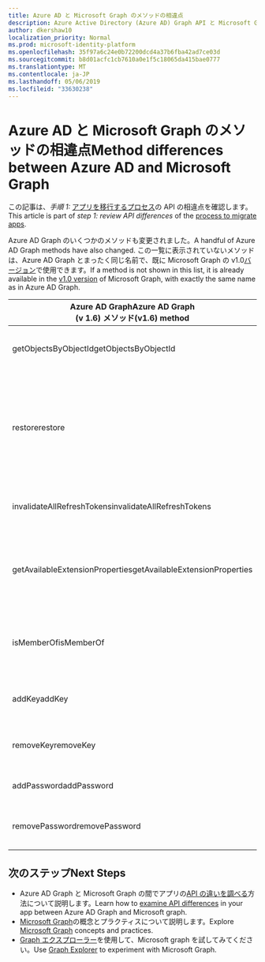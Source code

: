 ```yaml
---
title: Azure AD と Microsoft Graph のメソッドの相違点
description: Azure Active Directory (Azure AD) Graph API と Microsoft Graph API (REST) との間のメソッドの相違について説明します。
author: dkershaw10
localization_priority: Normal
ms.prod: microsoft-identity-platform
ms.openlocfilehash: 35f97a6c24e0b72200dcd4a37b6fba42ad7ce03d
ms.sourcegitcommit: b8d01acfc1cb7610a0e1f5c18065da415bae0777
ms.translationtype: MT
ms.contentlocale: ja-JP
ms.lasthandoff: 05/06/2019
ms.locfileid: "33630238"
---
```

# <a name="method-differences-between-azure-ad-and-microsoft-graph"></a><span data-ttu-id="238e4-103">Azure AD と Microsoft Graph のメソッドの相違点</span><span class="sxs-lookup"><span data-stu-id="238e4-103">Method differences between Azure AD and Microsoft Graph</span></span>

<span data-ttu-id="238e4-104">この記事は、*手順 1:* [アプリを移行するプロセス](migrate-azure-ad-graph-planning-checklist.md)の API の相違点を確認します。</span><span class="sxs-lookup"><span data-stu-id="238e4-104">This article is part of *step 1: review API differences* of the [process to migrate apps](migrate-azure-ad-graph-planning-checklist.md).</span></span>

<span data-ttu-id="238e4-105">Azure AD Graph のいくつかのメソッドも変更されました。</span><span class="sxs-lookup"><span data-stu-id="238e4-105">A handful of Azure AD Graph methods have also changed.</span></span>  <span data-ttu-id="238e4-106">この一覧に表示されていないメソッドは、Azure AD Graph とまったく同じ名前で、既に Microsoft Graph の v1.0[バージョン](/graph/api/overview?view=graph-rest-1.0)で使用できます。</span><span class="sxs-lookup"><span data-stu-id="238e4-106">If a method is not shown in this list, it is already available in the [v1.0 version](/graph/api/overview?view=graph-rest-1.0) of Microsoft Graph, with exactly the same name as in Azure AD Graph.</span></span>

|<span data-ttu-id="238e4-107">Azure AD Graph</span><span class="sxs-lookup"><span data-stu-id="238e4-107">Azure AD Graph</span></span> <br><span data-ttu-id="238e4-108">(v 1.6) メソッド</span><span class="sxs-lookup"><span data-stu-id="238e4-108">(v1.6) method</span></span> |<span data-ttu-id="238e4-109">Microsoft Graph</span><span class="sxs-lookup"><span data-stu-id="238e4-109">Microsoft Graph</span></span><br><span data-ttu-id="238e4-110">(resource/メソッド)</span><span class="sxs-lookup"><span data-stu-id="238e4-110">(resource/method)</span></span>|<span data-ttu-id="238e4-111">Comments</span><span class="sxs-lookup"><span data-stu-id="238e4-111">Comments</span></span>|
|---|---|---|
| <span data-ttu-id="238e4-112">getObjectsByObjectId</span><span class="sxs-lookup"><span data-stu-id="238e4-112">getObjectsByObjectId</span></span> | <span data-ttu-id="238e4-113">ベータ&nbsp;-&nbsp;版ディレクトリ/getbyids</span><span class="sxs-lookup"><span data-stu-id="238e4-113">beta&nbsp;-&nbsp;directory/getByIds</span></span> <br> <span data-ttu-id="238e4-114">v 1.0-ディレクトリ/getByIds</span><span class="sxs-lookup"><span data-stu-id="238e4-114">v1.0 - directory/getByIds</span></span> | |
| <span data-ttu-id="238e4-115">restore</span><span class="sxs-lookup"><span data-stu-id="238e4-115">restore</span></span> | <span data-ttu-id="238e4-116">&nbsp;-ベータ&nbsp;復元&nbsp;(アプリケーション、&nbsp;ユーザー、&nbsp;および&nbsp;グループ)</span><span class="sxs-lookup"><span data-stu-id="238e4-116">beta&nbsp;-&nbsp;restore&nbsp;(applications,&nbsp;users,&nbsp;and&nbsp;groups)</span></span><br> <span data-ttu-id="238e4-117">-&nbsp;&nbsp;&nbsp;v1.0 の復元 (ユーザーと&nbsp;グループ)&nbsp;</span><span class="sxs-lookup"><span data-stu-id="238e4-117">v1.0&nbsp;-&nbsp;restore&nbsp;(users&nbsp;and&nbsp;groups)</span></span> | <span data-ttu-id="238e4-118">また、削除されたアプリケーション、ユーザー、およびグループを表示して、完全に削除することもできます。</span><span class="sxs-lookup"><span data-stu-id="238e4-118">You can also view deleted applications, users, and groups and permanently delete them.</span></span> |
| <span data-ttu-id="238e4-119">invalidateAllRefreshTokens</span><span class="sxs-lookup"><span data-stu-id="238e4-119">invalidateAllRefreshTokens</span></span> | <span data-ttu-id="238e4-120">ベータ-invalidateSigninSessions</span><span class="sxs-lookup"><span data-stu-id="238e4-120">beta - invalidateSigninSessions</span></span> <br> <span data-ttu-id="238e4-121">v 1.0-_まだ使用できません_</span><span class="sxs-lookup"><span data-stu-id="238e4-121">v1.0 - _Not yet available_</span></span> | |
| <span data-ttu-id="238e4-122">getAvailableExtensionProperties</span><span class="sxs-lookup"><span data-stu-id="238e4-122">getAvailableExtensionProperties</span></span> | <span data-ttu-id="238e4-123">ベータ-_計画されていません_</span><span class="sxs-lookup"><span data-stu-id="238e4-123">beta - _Not planned_</span></span> <br> <span data-ttu-id="238e4-124">v1.0-_計画されていません_</span><span class="sxs-lookup"><span data-stu-id="238e4-124">v1.0 - _Not planned_</span></span> | <span data-ttu-id="238e4-125">現時点では計画されていません。必要に応じて、再検討されることがあります。</span><span class="sxs-lookup"><span data-stu-id="238e4-125">Not currently planned; may be revisited based on demand.</span></span> |
| <span data-ttu-id="238e4-126">isMemberOf</span><span class="sxs-lookup"><span data-stu-id="238e4-126">isMemberOf</span></span> | <span data-ttu-id="238e4-127">ベータ-_計画されていません_</span><span class="sxs-lookup"><span data-stu-id="238e4-127">beta - _Not planned_</span></span> <br> <span data-ttu-id="238e4-128">v1.0-_計画されていません_</span><span class="sxs-lookup"><span data-stu-id="238e4-128">v1.0 - _Not planned_</span></span> | <span data-ttu-id="238e4-129">代わりに、checkMemberGroups を使用してください。</span><span class="sxs-lookup"><span data-stu-id="238e4-129">Use checkMemberGroups instead.</span></span> |
| <span data-ttu-id="238e4-130">addKey</span><span class="sxs-lookup"><span data-stu-id="238e4-130">addKey</span></span> | <span data-ttu-id="238e4-131">ベータ版_はまだ利用できません_</span><span class="sxs-lookup"><span data-stu-id="238e4-131">beta - _Not yet available_</span></span> <br> <span data-ttu-id="238e4-132">v 1.0-_まだ使用できません_</span><span class="sxs-lookup"><span data-stu-id="238e4-132">v1.0 - _Not yet available_</span></span> | <span data-ttu-id="238e4-133">計画済みですが、まだ使用できません。</span><span class="sxs-lookup"><span data-stu-id="238e4-133">Planned, but not yet available.</span></span> | 
| <span data-ttu-id="238e4-134">removeKey</span><span class="sxs-lookup"><span data-stu-id="238e4-134">removeKey</span></span> | <span data-ttu-id="238e4-135">ベータ版_はまだ利用できません_</span><span class="sxs-lookup"><span data-stu-id="238e4-135">beta - _Not yet available_</span></span> <br> <span data-ttu-id="238e4-136">v 1.0-_まだ使用できません_</span><span class="sxs-lookup"><span data-stu-id="238e4-136">v1.0 - _Not yet available_</span></span> | <span data-ttu-id="238e4-137">計画済みですが、まだ使用できません。</span><span class="sxs-lookup"><span data-stu-id="238e4-137">Planned, but not yet available.</span></span> | 
| <span data-ttu-id="238e4-138">addPassword</span><span class="sxs-lookup"><span data-stu-id="238e4-138">addPassword</span></span> | <span data-ttu-id="238e4-139">β-addPassword</span><span class="sxs-lookup"><span data-stu-id="238e4-139">beta - addPassword</span></span> <br> <span data-ttu-id="238e4-140">v 1.0-_まだ使用できません_</span><span class="sxs-lookup"><span data-stu-id="238e4-140">v1.0 - _Not yet available_</span></span> | |
| <span data-ttu-id="238e4-141">removePassword</span><span class="sxs-lookup"><span data-stu-id="238e4-141">removePassword</span></span> | <span data-ttu-id="238e4-142">ベータ-removePassword</span><span class="sxs-lookup"><span data-stu-id="238e4-142">beta - removePassword</span></span> <br> <span data-ttu-id="238e4-143">v 1.0-_まだ使用できません_</span><span class="sxs-lookup"><span data-stu-id="238e4-143">v1.0 - _Not yet available_</span></span> | |

## <a name="next-steps"></a><span data-ttu-id="238e4-144">次のステップ</span><span class="sxs-lookup"><span data-stu-id="238e4-144">Next Steps</span></span>

- <span data-ttu-id="238e4-145">Azure AD Graph と Microsoft Graph の間でアプリの[API の違いを調べる](migrate-azure-ad-graph-audit-api-use.md)方法について説明します。</span><span class="sxs-lookup"><span data-stu-id="238e4-145">Learn how to [examine API differences](migrate-azure-ad-graph-audit-api-use.md) in your app between Azure AD Graph and Microsoft graph.</span></span>
- <span data-ttu-id="238e4-146">[Microsoft Graph](/graph/overview)の概念とプラクティスについて説明します。</span><span class="sxs-lookup"><span data-stu-id="238e4-146">Explore [Microsoft Graph](/graph/overview) concepts and practices.</span></span>
- <span data-ttu-id="238e4-147">[Graph エクスプローラー](https://aka.ms/ge)を使用して、Microsoft graph を試してみてください。</span><span class="sxs-lookup"><span data-stu-id="238e4-147">Use [Graph Explorer](https://aka.ms/ge) to experiment with Microsoft Graph.</span></span>
